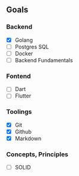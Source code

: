 ## Goals
### Backend
- [x] Golang
- [ ] Postgres SQL
- [ ] Docker
- [ ] Backend Fundamentals

### Fontend
- [ ] Dart
- [ ] Flutter

### Toolings
- [x] Git
- [x] Github
- [x] Markdown

### Concepts, Principles
- [ ] SOLID

<!---
khunsai06/khunsai06 is a ✨ special ✨ repository because its `README.md` (this file) appears on your GitHub profile.
You can click the Preview link to take a look at your changes.
--->
